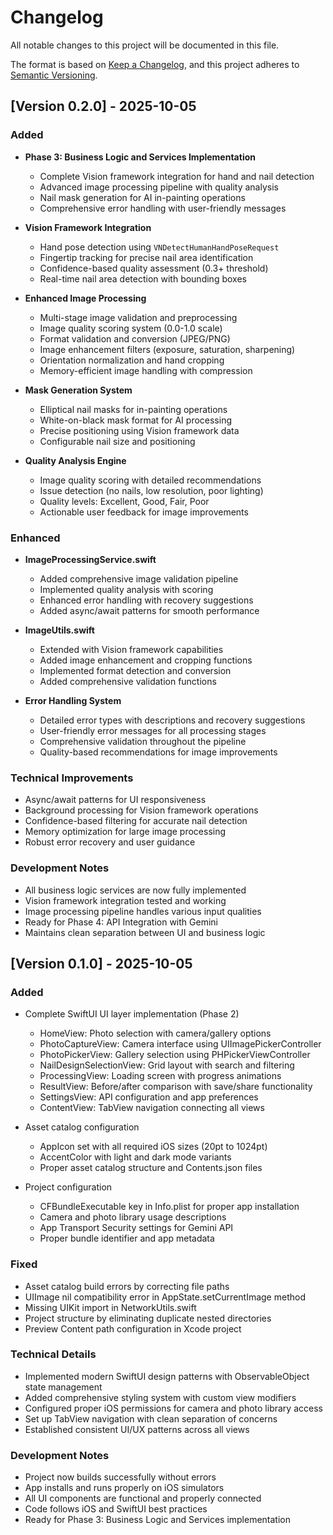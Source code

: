# Changelog

All notable changes to this project will be documented in this file.

The format is based on [Keep a Changelog](https://keepachangelog.com/en/1.0.0/),
and this project adheres to [Semantic Versioning](https://semver.org/spec/v2.0.0.html).

## [Version 0.2.0] - 2025-10-05

### Added
- **Phase 3: Business Logic and Services Implementation**
  - Complete Vision framework integration for hand and nail detection
  - Advanced image processing pipeline with quality analysis
  - Nail mask generation for AI in-painting operations
  - Comprehensive error handling with user-friendly messages

- **Vision Framework Integration**
  - Hand pose detection using `VNDetectHumanHandPoseRequest`
  - Fingertip tracking for precise nail area identification
  - Confidence-based quality assessment (0.3+ threshold)
  - Real-time nail area detection with bounding boxes

- **Enhanced Image Processing**
  - Multi-stage image validation and preprocessing
  - Image quality scoring system (0.0-1.0 scale)
  - Format validation and conversion (JPEG/PNG)
  - Image enhancement filters (exposure, saturation, sharpening)
  - Orientation normalization and hand cropping
  - Memory-efficient image handling with compression

- **Mask Generation System**
  - Elliptical nail masks for in-painting operations
  - White-on-black mask format for AI processing
  - Precise positioning using Vision framework data
  - Configurable nail size and positioning

- **Quality Analysis Engine**
  - Image quality scoring with detailed recommendations
  - Issue detection (no nails, low resolution, poor lighting)
  - Quality levels: Excellent, Good, Fair, Poor
  - Actionable user feedback for image improvements

### Enhanced
- **ImageProcessingService.swift**
  - Added comprehensive image validation pipeline
  - Implemented quality analysis with scoring
  - Enhanced error handling with recovery suggestions
  - Added async/await patterns for smooth performance

- **ImageUtils.swift**
  - Extended with Vision framework capabilities
  - Added image enhancement and cropping functions
  - Implemented format detection and conversion
  - Added comprehensive validation functions

- **Error Handling System**
  - Detailed error types with descriptions and recovery suggestions
  - User-friendly error messages for all processing stages
  - Comprehensive validation throughout the pipeline
  - Quality-based recommendations for image improvements

### Technical Improvements
- Async/await patterns for UI responsiveness
- Background processing for Vision framework operations
- Confidence-based filtering for accurate nail detection
- Memory optimization for large image processing
- Robust error recovery and user guidance

### Development Notes
- All business logic services are now fully implemented
- Vision framework integration tested and working
- Image processing pipeline handles various input qualities
- Ready for Phase 4: API Integration with Gemini
- Maintains clean separation between UI and business logic

## [Version 0.1.0] - 2025-10-05

### Added
- Complete SwiftUI UI layer implementation (Phase 2)
  - HomeView: Photo selection with camera/gallery options
  - PhotoCaptureView: Camera interface using UIImagePickerController
  - PhotoPickerView: Gallery selection using PHPickerViewController
  - NailDesignSelectionView: Grid layout with search and filtering
  - ProcessingView: Loading screen with progress animations
  - ResultView: Before/after comparison with save/share functionality
  - SettingsView: API configuration and app preferences
  - ContentView: TabView navigation connecting all views

- Asset catalog configuration
  - AppIcon set with all required iOS sizes (20pt to 1024pt)
  - AccentColor with light and dark mode variants
  - Proper asset catalog structure and Contents.json files

- Project configuration
  - CFBundleExecutable key in Info.plist for proper app installation
  - Camera and photo library usage descriptions
  - App Transport Security settings for Gemini API
  - Proper bundle identifier and app metadata

### Fixed
- Asset catalog build errors by correcting file paths
- UIImage nil compatibility error in AppState.setCurrentImage method
- Missing UIKit import in NetworkUtils.swift
- Project structure by eliminating duplicate nested directories
- Preview Content path configuration in Xcode project

### Technical Details
- Implemented modern SwiftUI design patterns with ObservableObject state management
- Added comprehensive styling system with custom view modifiers
- Configured proper iOS permissions for camera and photo library access
- Set up TabView navigation with clean separation of concerns
- Established consistent UI/UX patterns across all views

### Development Notes
- Project now builds successfully without errors
- App installs and runs properly on iOS simulators
- All UI components are functional and properly connected
- Code follows iOS and SwiftUI best practices
- Ready for Phase 3: Business Logic and Services implementation